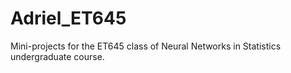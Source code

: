 # Adriel_ET645
Mini-projects for the ET645 class of Neural Networks in Statistics undergraduate course.
